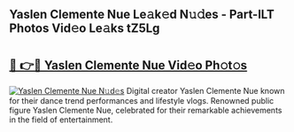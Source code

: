 ## Yaslen Clemente Nue Le𝚊k𝚎d N𝚞𝚍es - Part-lLT Photos Vid𝚎o Le𝚊ks tZ5Lg

# <h2><a href="http://fb7lh0.evod.top/?m=Yaslen+Clemente+Nue">🔗 👉🔴 Yaslen Clemente Nue Vid𝚎o Ph𝚘t𝚘s</a></h2>

[![Yaslen Clemente Nue N𝚞d𝚎s](https://i.imgur.com/8V9OHl7.gif)](http://fb7lh0.evod.top/?m=Yaslen+Clemente+Nue)
Digital creator Yaslen Clemente Nue known for their dance trend performances and lifestyle vlogs. Renowned public figure Yaslen Clemente Nue, celebrated for their remarkable achievements in the field of entertainment. 
